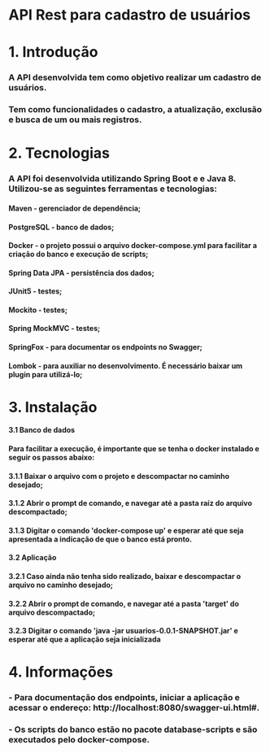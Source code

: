 # API Rest para cadastro de usuários

# 1. Introdução

### A API desenvolvida tem como objetivo realizar um cadastro de usuários. 
### Tem como funcionalidades o cadastro, a atualização, exclusão e busca de um ou mais registros.

# 2. Tecnologias
### A API foi desenvolvida utilizando Spring Boot e e Java 8. Utilizou-se as seguintes ferramentas e tecnologias:
#### Maven - gerenciador de dependência;
#### PostgreSQL - banco de dados;
#### Docker - o projeto possui o arquivo docker-compose.yml para facilitar a criação do banco e execução de scripts;
#### Spring Data JPA - persistência dos dados;
#### JUnit5 - testes;
#### Mockito - testes;
#### Spring MockMVC - testes;
#### SpringFox - para documentar os endpoints no Swagger;
#### Lombok - para auxiliar no desenvolvimento. É necessário baixar um plugin para utilizá-lo;

# 3. Instalação
#### 3.1 Banco de dados
#### Para facilitar a execução, é importante que se tenha o docker instalado e seguir os passos abaixo:
#### 3.1.1 Baixar o arquivo com o projeto e descompactar no caminho desejado;
#### 3.1.2 Abrir o prompt de comando, e navegar até a pasta raíz do arquivo descompactado;
#### 3.1.3 Digitar o comando 'docker-compose up' e esperar até que seja apresentada a indicação de que o banco está pronto.
#### 3.2 Aplicação
#### 3.2.1 Caso ainda não tenha sido realizado, baixar e descompactar o arquivo no caminho desejado;
#### 3.2.2 Abrir o prompt de comando, e navegar até a pasta 'target' do arquivo descompactado;
#### 3.2.3 Digitar o comando 'java -jar usuarios-0.0.1-SNAPSHOT.jar' e esperar até que a aplicação seja inicializada

# 4. Informações
### - Para documentação dos endpoints, iniciar a aplicação e acessar o endereço: http://localhost:8080/swagger-ui.html#.
### - Os scripts do banco estão no pacote database-scripts e são executados pelo docker-compose.

